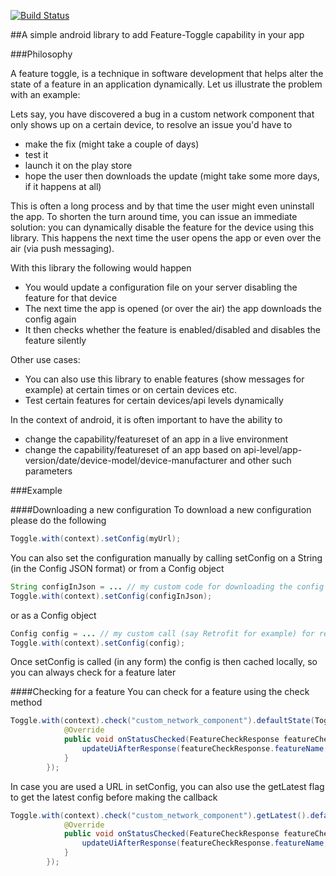 [![Build Status](https://travis-ci.org/triveous/Feature-Toggle.svg?branch=master)](https://travis-ci.org/triveous/Feature-Toggle)

##A simple android library to add Feature-Toggle capability in your app 

###Philosophy

A feature toggle, is a technique in software development that helps alter the state of a feature in an application dynamically. Let us illustrate the problem with an example:

Lets say, you have discovered a bug in a custom network component that only shows up on a certain device, to resolve an issue you'd have to
- make the fix (might take a couple of days)
- test it
- launch it on the play store
- hope the user then downloads the update (might take some more days, if it happens at all)

This is often a long process and by that time the user might even uninstall the app. To shorten the turn around time, you can issue an immediate solution: you can dynamically disable the feature for the device using this library. This happens the next time the user opens the app or even over the air (via push messaging).

With this library the following would happen
- You would update a configuration file on your server disabling the feature for that device
- The next time the app is opened (or over the air) the app downloads the config again
- It then checks whether the feature is enabled/disabled and disables the feature silently

Other use cases:
- You can also use this library to enable features (show messages for example) at certain times or on certain devices etc.
- Test certain features for certain devices/api levels dynamically

In the context of android, it is often important to have the ability to 
- change the capability/featureset of an app in a live environment
- change the capability/featureset of an app based on api-level/app-version/date/device-model/device-manufacturer and other such parameters

###Example

####Downloading a new configuration
To download a new configuration please do the following
```java
Toggle.with(context).setConfig(myUrl);
```

You can also set the configuration manually by calling setConfig on a String (in the Config JSON format) or from a Config object
```java
String configInJson = ... // my custom code for downloading the config from my server and retrieving it as a json
Toggle.with(context).setConfig(configInJson);
```
or as a Config object
```java
Config config = ... // my custom call (say Retrofit for example) for retrieveing the config from my server
Toggle.with(context).setConfig(config);
```

Once setConfig is called (in any form) the config is then cached locally, so you can always check for a feature later

####Checking for a feature
You can check for a feature using the check method
```java
Toggle.with(context).check("custom_network_component").defaultState(Toggle.ENABLED).start(new cc.soham.toggle.callbacks.Callback() {
            @Override
            public void onStatusChecked(FeatureCheckResponse featureCheckResponse) {
                updateUiAfterResponse(featureCheckResponse.featureName, featureCheckResponse.state, featureCheckResponse.featureMetaData, featureCheckResponse.ruleMetadata, featureCheckResponse.cached);
            }
        });
```

In case you are used a URL in setConfig, you can also use the getLatest flag to get the latest config before making the callback
```java
Toggle.with(context).check("custom_network_component").getLatest().defaultState(Toggle.ENABLED).start(new cc.soham.toggle.callbacks.Callback() {
            @Override
            public void onStatusChecked(FeatureCheckResponse featureCheckResponse) {
                updateUiAfterResponse(featureCheckResponse.featureName, featureCheckResponse.state, featureCheckResponse.featureMetaData, featureCheckResponse.ruleMetadata, featureCheckResponse.cached);
            }
        });
```        
